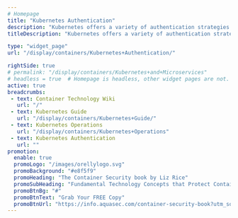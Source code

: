 ```yaml
---
# Homepage
title: "Kubernetes Authentication"
description: "Kubernetes offers a variety of authentication strategies including: client certificates, OpenID Connect Tokens, Webhook Token Authentication, Authentication Proxy, Service Account Tokens, and several more. This page gather resources  about Kubernetes authentication and how to configure it."
titleDescription: "Kubernetes offers a variety of authentication strategies including: client certificates, OpenID Connect Tokens, Webhook Token Authentication, Authentication Proxy, Service Account Tokens, and several more. This page gather resources  about Kubernetes authentication and how to configure it." 

type: "widget_page"
url: "/display/containers/Kubernetes+Authentication/" 

rightSide: true 
# permalink: "/display/containers/Kubernetes+and+Microservices"
# headless = true  # Homepage is headless, other widget pages are not.
active: true
breadcrumbs:
 - text: Container Technology Wiki
   url: "/"
 - text: Kubernetes Guide
   url: "/display/containers/Kubernetes+Guide/"
 - text: Kubernetes Operations
   url: "/display/containers/Kubernetes+Operations"
 - text: Kubernetes Authentication
   url: ""
promotion:
  enable: true
  promoLogo: "/images/orellylogo.svg"
  promoBackground: "#e8f5f9"
  promoHeading: "The Container Security book by Liz Rice"
  promoSubHeading: "Fundamental Technology Concepts that Protect Containerized Applications"
  promoBtnBg: "#"
  promoBtnText: "Grab Your FREE Copy"
  promoBtnUrl: "https://info.aquasec.com/container-security-book?utm_source=wiki"
---
```


